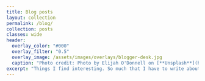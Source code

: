 ```yaml
---
title: Blog posts
layout: collection
permalink: /blog/
collection: posts
classes: wide
header:
  overlay_color: "#000"
  overlay_filter: "0.5"
  overlay_image: /assets/images/overlays/blogger-desk.jpg
  caption: "Photo credit: Photo by Elijah O'Donnell on [**Unsplash**](https://unsplash.com)"
excerpt: "Things I find interesting. So much that I have to write about them"
---
```


